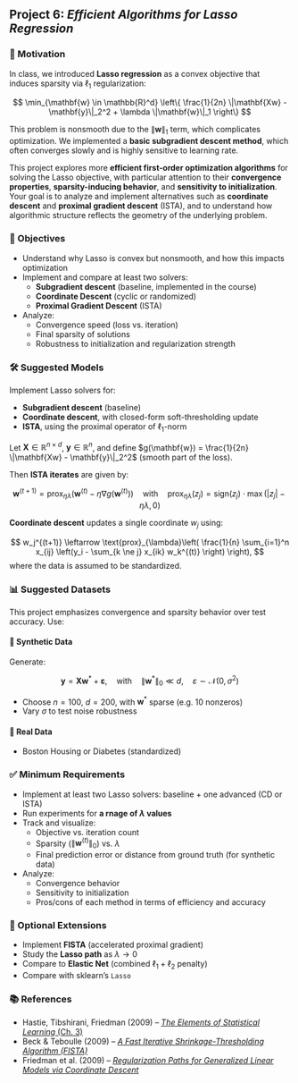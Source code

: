 ## **Project 6: *Efficient Algorithms for Lasso Regression***

### 🧠 Motivation

In class, we introduced **Lasso regression** as a convex objective that induces sparsity via $\ell_1$ regularization:

$$
\min_{\mathbf{w} \in \mathbb{R}^d} \left\{ \frac{1}{2n} \|\mathbf{Xw} - \mathbf{y}\|_2^2 + \lambda \|\mathbf{w}\|_1 \right\}
$$

This problem is nonsmooth due to the $\|\mathbf{w}\|_1$ term, which complicates optimization. We implemented a **basic subgradient descent method**, which often converges slowly and is highly sensitive to learning rate.

This project explores more **efficient first-order optimization algorithms** for solving the Lasso objective, with particular attention to their **convergence properties**, **sparsity-inducing behavior**, and **sensitivity to initialization**. Your goal is to analyze and implement alternatives such as **coordinate descent** and **proximal gradient descent** (ISTA), and to understand how algorithmic structure reflects the geometry of the underlying problem.

### 🎯 Objectives

- Understand why Lasso is convex but nonsmooth, and how this impacts optimization
- Implement and compare at least two solvers:
  - **Subgradient descent** (baseline, implemented in the course)
  - **Coordinate Descent** (cyclic or randomized)
  - **Proximal Gradient Descent** (ISTA)
- Analyze:
  - Convergence speed (loss vs. iteration)
  - Final sparsity of solutions
  - Robustness to initialization and regularization strength

### 🛠 Suggested Models

Implement Lasso solvers for:
- **Subgradient descent** (baseline)
- **Coordinate descent**, with closed-form soft-thresholding update
- **ISTA**, using the proximal operator of $\ell_1$-norm

Let $\mathbf{X} \in \mathbb{R}^{n \times d}$, $\mathbf{y} \in \mathbb{R}^n$, and define  $g(\mathbf{w}) = \frac{1}{2n} \|\mathbf{Xw} - \mathbf{y}\|_2^2$ (smooth part of the loss). 

Then **ISTA iterates** are given by:

$$
\mathbf{w}^{(t+1)} = \text{prox}_{\eta \lambda} \left( \mathbf{w}^{(t)} - \eta \nabla g(\mathbf{w}^{(t)}) \right)
\quad \text{with} \quad
\text{prox}_{\eta \lambda}(z_j) = \text{sign}(z_j) \cdot \max(|z_j| - \eta \lambda, 0)
$$

**Coordinate descent** updates a single coordinate $w_j$ using:

$$
w_j^{(t+1)} \leftarrow \text{prox}_{\lambda}\left( \frac{1}{n} \sum_{i=1}^n x_{ij} \left(y_i - \sum_{k \ne j} x_{ik} w_k^{(t)} \right) \right),
$$
where the data is assumed to be standardized.
### 📊 Suggested Datasets

This project emphasizes convergence and sparsity behavior over test accuracy. Use:

#### 🔬 Synthetic Data

Generate:

$$
\mathbf{y} = \mathbf{Xw}^* + \boldsymbol{\varepsilon}, \quad \text{with} \quad \|\mathbf{w}^*\|_0 \ll d, \quad \varepsilon \sim \mathcal{N}(0, \sigma^2)
$$

- Choose $n = 100$, $d = 200$, with $\mathbf{w}^*$ sparse (e.g. 10 nonzeros)
- Vary $\sigma$ to test noise robustness

#### 🧪 Real Data

- Boston Housing or Diabetes (standardized)

### ✅ Minimum Requirements

- Implement at least two Lasso solvers: baseline + one advanced (CD or ISTA)
- Run experiments for **a rnage of $\lambda$ values**
- Track and visualize:
  - Objective vs. iteration count
  - Sparsity ($\|\mathbf{w}^{(t)}\|_0$) vs. $\lambda$
  - Final prediction error or distance from ground truth (for synthetic data)
- Analyze:
  - Convergence behavior
  - Sensitivity to initialization
  - Pros/cons of each method in terms of efficiency and accuracy

### 🚀 Optional Extensions

- Implement **FISTA** (accelerated proximal gradient)
- Study the **Lasso path** as $\lambda \to 0$
- Compare to **Elastic Net** (combined $\ell_1 + \ell_2$ penalty)
- Compare with sklearn’s `Lasso`

### 📚 References

- Hastie, Tibshirani, Friedman (2009) – [*The Elements of Statistical Learning* (Ch. 3)](https://hastie.su.domains/ElemStatLearn/)
- Beck & Teboulle (2009) – [*A Fast Iterative Shrinkage-Thresholding Algorithm (FISTA)*](https://www.tau.ac.il/~becka/FISTA.pdf) 
- Friedman et al. (2009) – [*Regularization Paths for Generalized Linear Models via Coordinate Descent*](https://hastie.su.domains/Papers/glmnet.pdf)
